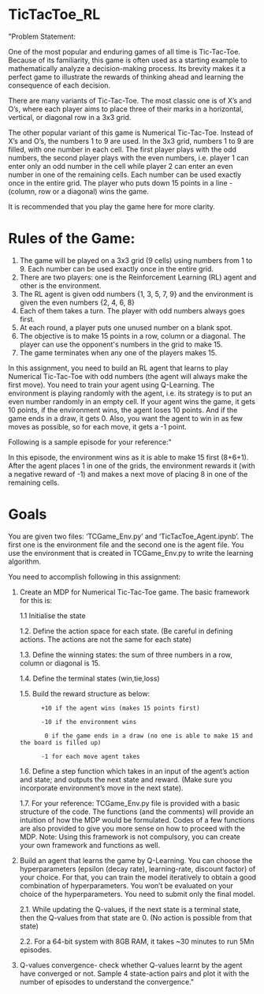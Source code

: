 # TicTacToe_RL
"Problem Statement:

One of the most popular and enduring games of all time is Tic-Tac-Toe. Because of its familiarity, this game is often used as a starting example to mathematically analyze a decision-making process. Its brevity makes it a perfect game to illustrate the rewards of thinking ahead and learning the consequence of each decision.

There are many variants of Tic-Tac-Toe. The most classic one is of X’s and O’s, where each player aims to place three of their marks in a horizontal, vertical, or diagonal row in a 3x3 grid.

The other popular variant of this game is Numerical Tic-Tac-Toe. Instead of X’s and O’s, the numbers 1 to 9 are used. In the 3x3 grid, numbers 1 to 9 are filled, with one number in each cell. The first player plays with the odd numbers, the second player plays with the even numbers, i.e. player 1 can enter only an odd number in the cell while player 2 can enter an even number in one of the remaining cells. Each number can be used exactly once in the entire grid. The player who puts down 15 points in a line - (column, row or a diagonal) wins the game. 

It is recommended that you play the game here for more clarity.


# Rules of the Game:
1. The game will be played on a 3x3 grid (9 cells) using numbers from 1 to 9. Each number can be used exactly once in the entire grid.
2. There are two players: one is the Reinforcement Learning (RL) agent and other is the environment.
3. The RL agent is given odd numbers {1, 3, 5, 7, 9} and the environment is given the even numbers {2, 4, 6, 8}
4. Each of them takes a turn. The player with odd numbers always goes first.
5. At each round, a player puts one unused number on a blank spot.
6. The objective is to make 15 points in a row, column or a diagonal. The player can use the opponent's numbers in the grid to make 15.
7. The game terminates when any one of the players makes 15.


In this assignment, you need to build an RL agent that learns to play Numerical Tic-Tac-Toe with odd numbers (the agent will always make the first move). You need to train your agent using Q-Learning. The environment is playing randomly with the agent, i.e. its strategy is to put an even number randomly in an empty cell. If your agent wins the game, it gets 10 points, if the environment wins, the agent loses 10 points. And if the game ends in a draw, it gets 0. Also, you want the agent to win in as few moves as possible, so for each move, it gets a -1 point.

Following is a sample episode for your reference:"

In this episode, the environment wins as it is able to make 15 first (8+6+1).  After the agent places 1 in one of the grids, the environment rewards it (with a negative reward of -1) and makes a next move of placing 8 in one of the remaining cells.

# Goals
You are given two files: ‘TCGame_Env.py’ and ‘TicTacToe_Agent.ipynb’. The first one is the environment file and the second one is the agent file. You use the environment that is created in TCGame_Env.py to write the learning algorithm.

You need to accomplish following in this assignment:

1. Create an MDP for Numerical Tic-Tac-Toe game. The basic framework for this is:

   1.1 Initialise the state

   1.2. Define the action space for each state. (Be careful in defining actions. The actions are not the same for each state)

   1.3. Define the winning states: the sum of three numbers in a row, column or diagonal is 15.

   1.4. Define the terminal states (win,tie,loss)

   1.5. Build the reward structure as below:

             +10 if the agent wins (makes 15 points first)

             -10 if the environment wins

              0 if the game ends in a draw (no one is able to make 15 and the board is filled up)

             -1 for each move agent takes

    1.6. Define a step function which takes in an input of the agent’s action and state; and outputs the next state and reward. (Make sure you incorporate environment’s move in the next state).

    1.7. For your reference: TCGame_Env.py file is provided with a basic structure of the code. The functions (and the comments) will provide an intuition of how the MDP would be formulated. Codes of a few functions are also provided to give you more sense on how to proceed with the MDP. Note: Using this framework is not compulsory, you can create your own framework and functions as well.

2. Build an agent that learns the game by Q-Learning. You can choose the hyperparameters (epsilon (decay rate), learning-rate, discount factor) of your choice. For that, you can train the model iteratively to obtain a good combination of hyperparameters. You won’t be evaluated on your choice of the hyperparameters. You need to submit only the final model. 

    2.1. While updating the Q-values, if the next state is a terminal state, then the Q-values from that state are 0. (No action is possible from that state)

    2.2. For a 64-bit system with 8GB RAM, it takes ~30 minutes to run 5Mn episodes.

3. Q-values convergence- check whether Q-values learnt by the agent have converged or not. Sample 4 state-action pairs and plot it with the number of episodes to understand the convergence."
